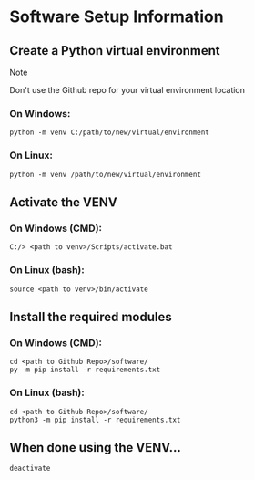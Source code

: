 # Software Setup Information
## Create a Python virtual environment

> [!NOTE]  
> Don't use the Github repo for your virtual environment location

### On Windows:
```
python -m venv C:/path/to/new/virtual/environment
```

### On Linux:
```
python -m venv /path/to/new/virtual/environment
```

## Activate the VENV
### On Windows (CMD):
```
C:/> <path to venv>/Scripts/activate.bat
```

### On Linux (bash):
```
source <path to venv>/bin/activate
```

## Install the required modules
### On Windows (CMD):
```
cd <path to Github Repo>/software/
py -m pip install -r requirements.txt
```

### On Linux (bash):
```
cd <path to Github Repo>/software/
python3 -m pip install -r requirements.txt
```

## When done using the VENV...
```
deactivate
```